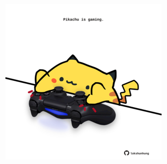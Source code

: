 <!-- built at 09/08/2021, 16:02:43 UTC -->
<p align="center">
  <img width="500" height="500" src="./ReadmeImage.svg">
</p>
